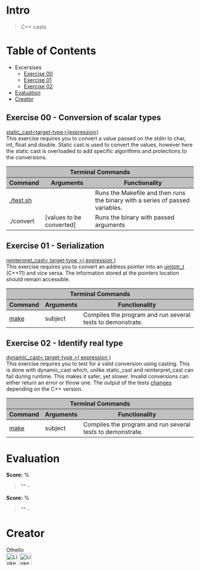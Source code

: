 # Intro
> C++ casts

# Table of Contents
- Excersises
  - [Exercise 00](#exercise-00---conversion-of-scalar-types)
  - [Exercise 01](#exercise-01---serialization)
  - [Exercise 02](#exercise-02---identify-real-type)
- [Evaluation](#evaluation)
- [Creator](#creator)

## Exercise 00 - Conversion of scalar types
[static_cast<target-type ﻿>(expression ﻿)](https://en.cppreference.com/w/cpp/language/static_cast)<br>
This exercise requires you to convert a value passed on the stdin to char, int, float and double.
Static cast is used to convert the values, however here the static cast is overloaded to add specific algorithms and protections to the conversions.

<table>
	<thead style="background-color: #C0C0C0;">
		<tr><th colspan="3">Terminal Commands</th></tr>
		<tr>
			<th>Command</th>
			<th>Arguments</th>
			<th>Functionality</th>
		</tr>
	</thead>
	<tbody>
		<tr>
			<td><a href="ex00/test.sh" target="_blank">./test.sh</a></td>
			<td></td>
			<td>Runs the Makefile and then runs the binary with a series of passed variables.</td>
		</tr>
		<tr>
			<td>./convert</td>
			<td>[values to be converted]</td>
			<td>Runs the binary with passed arguments</td>
		</tr>
  </tbody>
</table>

## Exercise 01 - Serialization
[reinterpret_cast< target-type >( expression )](https://en.cppreference.com/w/cpp/language/reinterpret_cast)<br>
This exercise requires you to convert an address pointer into an [uintptr_t](https://en.cppreference.com/w/cpp/types/integer) (C++11) and vice versa. The information stored at the pointers location should remain accessible.

<table>
	<thead style="background-color: #C0C0C0;">
		<tr><th colspan="3">Terminal Commands</th></tr>
		<tr>
			<th>Command</th>
			<th>Arguments</th>
			<th>Functionality</th>
		</tr>
	</thead>
	<tbody>
		<tr>
			<td><a href="ex01/Makefile#L22" target="_blank">make</a></td>
			<td>subject</td>
			<td>Compiles the program and run several tests to demonstrate.</td>
		</tr>
  </tbody>
</table>

## Exercise 02 - Identify real type
[dynamic_cast< target-type >( expression )](https://en.cppreference.com/w/cpp/language/dynamic_cast)<br>
This exercise requires you to test for a valid conversion using casting. This is done with dynamic_cast which, unlike static_cast and reinterpret_cast can fail during runtime. This makes it safer, yet slower. Invalid conversions can either return an error or throw one.
The output of the tests [changes](ex02/main.cpp#L112) depending on the C++ version.

<table>
	<thead style="background-color: #C0C0C0;">
		<tr><th colspan="3">Terminal Commands</th></tr>
		<tr>
			<th>Command</th>
			<th>Arguments</th>
			<th>Functionality</th>
		</tr>
	</thead>
	<tbody>
		<tr>
			<td><a href="ex02/Makefile#L22" target="_blank">make</a></td>
			<td>subject</td>
			<td>Compiles the program and run several tests to demonstrate.</td>
		</tr>
  </tbody>
</table>

# Evaluation
**Score:** %
> ""
> 		- 

**Score:** %
> ""
> 		- 
> 
# Creator
Othello<br>
[<img alt="LinkedIn" height="32px" src="https://github.githubassets.com/images/modules/logos_page/GitHub-Mark.png" target="_blank" />](https://github.com/OthelloPlusPlus)
[<img alt="LinkedIn" height="32px" src="https://upload.wikimedia.org/wikipedia/commons/thumb/c/ca/LinkedIn_logo_initials.png/600px-LinkedIn_logo_initials.png" target="_blank" />](https://nl.linkedin.com/in/orlando-hengelmolen)
